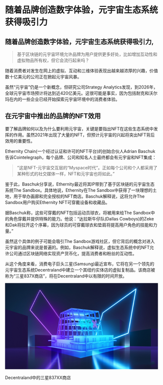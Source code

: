 # 随着品牌创造数字体验，元宇宙生态系统获得吸引力


## 随着品牌创造数字体验，元宇宙生态系统获得吸引力,

> 基于区块链的元宇宙环境允许品牌为用户提供更多好处，比如增加互动性和虚拟物品所有权，但它会流行起来吗？

随着消费者对发生在网上的虚拟、互动和三维体验表现出越来越浓厚的兴趣，价值数十亿美元的公司正在掀起元宇宙风暴。

虽然“元宇宙”仍是一个新概念，但研究公司Strategy Analytics发现，到2026年，全球元宇宙市场预计将达到近420亿美元。这很可能是事实，因为包括耐克和沃尔玛在内的一些企业已经开始探索元宇宙环境中的消费者体验。

## 在元宇宙中推出的品牌的NFT效用

要了解品牌如何以及为什么要利用元宇宙，关键是要指出NFT在这些生态系统中发挥的作用。虽然2021年出现了大量的NFT，但预计元宇宙的兴起将突出NFT背后效用的重要性。

Ethernity Chain(一个经过认证和许可的NFT平台)的创始合伙人Adrian Baschuk告诉Cointelegraph，每个品牌、公司和知名人士最终都会有元宇宙和NFT集成：

> ”这是NFT-元宇宙交互层的“Myspace时代”。正如每个公司和个人都采用了某种形式的社交媒体一样，NFT和元宇宙也将如此。”

鉴于此，Baschuk分享说，Ethernity最近将其IP带到了基于区块链的元宇宙生态系统The Sandbox。具体地说，Ethernity在The Sandbox中获得了一块理想的土地，用于举办画廊和完全授权的NFT商店。Baschuk解释说，这将允许The Sandbox用户购买Ethernity NFT可穿戴设备和收藏品。

据Baschuk称，这些可穿戴的NFT包括运动员球衣，将被用来给The Sandbox中的角色穿戴并提供特殊的能力。他说：“达拉斯牛仔队(Dallas Cowboys)的Zeke和Dak将拉开这个序幕，因为球员的可穿戴球衣和垫肩将提高用户角色的技能和力量。”

虽然这个具体的例子可能会吸引The Sandbox游戏社区，但它背后的概念对进入元宇宙的品牌来说是普遍的。例如，Baschuk解释说，虚拟生态系统中的NFT允许公司通过区块链网络实现资产货币化，提高消费者和粉丝的互动性。

从这个角度来看，消费电子巨头三星(Samsung)最近宣布，它将在另一个领先的元宇宙生态系统Decentraland中建立一个其纽约实体店的虚拟复制品。该商店被称为“三星837X商店”，将在Decentraland中以有限的时间开放。

![img](5714134141017101236.jpg)

Decentraland中的三星837XX商店
